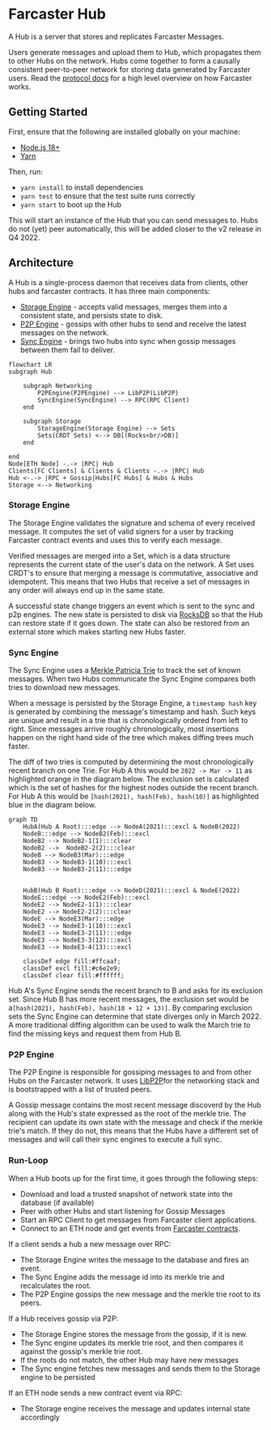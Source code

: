 # Farcaster Hub

A Hub is a server that stores and replicates Farcaster Messages.

Users generate messages and upload them to Hub, which propagates them to other Hubs on the network. Hubs come together to form a causally consistent peer-to-peer network for storing data generated by Farcaster users. Read the [protocol docs](https://github.com/farcasterxyz/protocol) for a high level overview on how Farcaster works.

## Getting Started

First, ensure that the following are installed globally on your machine:

- [Node.js 18+](https://github.com/nvm-sh/nvm)
- [Yarn](https://classic.yarnpkg.com/lang/en/docs/install)

Then, run:

- `yarn install` to install dependencies
- `yarn test` to ensure that the test suite runs correctly
- `yarn start` to boot up the Hub

This will start an instance of the Hub that you can send messages to. Hubs do not (yet) peer automatically, this will be added closer to the v2 release in Q4 2022.

## Architecture

A Hub is a single-process daemon that receives data from clients, other hubs and farcaster contracts. It has three main components:

- [Storage Engine]() - accepts valid messages, merges them into a consistent state, and persists state to disk.
- [P2P Engine]() - gossips with other hubs to send and receive the latest messages on the network.
- [Sync Engine]() - brings two hubs into sync when gossip messages between them fail to deliver.

```mermaid
flowchart LR
subgraph Hub

    subgraph Networking
        P2PEngine(P2PEngine) --> LibP2P(LibP2P)
        SyncEngine(SyncEngine) --> RPC(RPC Client)
    end

    subgraph Storage
        StorageEngine(Storage Engine) --> Sets
        Sets(CRDT Sets) <--> DB[(Rocks<br/>DB)]
    end

end
Node[ETH Node] -.-> |RPC| Hub
Clients[FC Clients] & Clients & Clients -.-> |RPC| Hub
Hub <-.-> |RPC + Gossip|Hubs[FC Hubs] & Hubs & Hubs
Storage <--> Networking
```

### Storage Engine

The Storage Engine validates the signature and schema of every received message. It computes the set of valid signers for a user by tracking Farcaster contract events and uses this to verify each message.

Verified messages are merged into a Set, which is a data structure represents the current state of the user's data on the network. A Set uses CRDT's to ensure that merging a message is commutative, associative and idempotent. This means that two Hubs that receive a set of messages in any order will always end up in the same state.

A successful state change triggers an event which is sent to the sync and p2p engines. The new state is persisted to disk via [RocksDB](https://github.com/facebook/rocksdb) so that the Hub can restore state if it goes down. The state can also be restored from an external store which makes starting new Hubs faster.

### Sync Engine

The Sync Engine uses a [Merkle Patricia Trie](https://ethereum.org/en/developers/docs/data-structures-and-encoding/patricia-merkle-trie/) to track the set of known messages. When two Hubs communicate the Sync Engine compares both tries to download new messages.

When a message is persisted by the Storage Engine, a `timestamp hash` key is generated by combining the message's timestamp and hash. Such keys are unique and result in a trie that is chronologically ordered from left to right. Since messages arrive roughly chronologically, most insertions happen on the right hand side of the tree which makes diffing trees much faster.

The diff of two tries is computed by determining the most chronologically recent branch on one Trie. For Hub A this would be `2022 -> Mar -> 11` as highlighted orange in the diagram below. The exclusion set is calculated which is the set of hashes for the highest nodes outside the recent branch. For Hub A this would be `[hash(2021), hash(Feb), hash(10)]` as highlighted blue in the diagram below.

```mermaid
graph TD
    HubA(Hub A Root):::edge --> NodeA(2021):::excl & NodeB(2022)
    NodeB:::edge --> NodeB2(Feb):::excl
    NodeB2 --> NodeB2-1(1):::clear
    NodeB2 -->  NodeB2-2(2):::clear
    NodeB --> NodeB3(Mar):::edge
    NodeB3 --> NodeB3-1(10):::excl
    NodeB3 --> NodeB3-2(11):::edge


    HubB(Hub B Root):::edge --> NodeD(2021):::excl & NodeE(2022)
    NodeE:::edge --> NodeE2(Feb):::excl
    NodeE2 --> NodeE2-1(1):::clear
    NodeE2 --> NodeE2-2(2):::clear
    NodeE --> NodeE3(Mar):::edge
    NodeE3 --> NodeE3-1(10):::excl
    NodeE3 --> NodeE3-2(11):::edge
    NodeE3 --> NodeE3-3(12):::excl
    NodeE3 --> NodeE3-4(13):::excl

    classDef edge fill:#ffcaaf;
    classDef excl fill:#c6e2e9;
    classDef clear fill:#ffffff;
```

Hub A's Sync Engine sends the recent branch to B and asks for its exclusion set. Since Hub B has more recent messages, the exclusion set would be a`[hash(2021), hash(Feb), hash(10 + 12 + 13)]`. By comparing exclusion sets the Sync Engine can determine that state diverges only in March 2022. A more traditional diffing algorithm can be used to walk the March trie to find the missing keys and request them from Hub B.

### P2P Engine

The P2P Engine is responsible for gossiping messages to and from other Hubs on the Farcaster network. It uses [LibP2P](https://github.com/libp2p/libp2p)for the networking stack and is bootstrapped with a list of trusted peers.

A Gossip message contains the most recent message discoverd by the Hub along with the Hub's state expressed as the root of the merkle trie. The recipient can update its own state with the message and check if the merkle trie's match. If they do not, this means that the Hubs have a different set of messages and will call their sync engines to execute a full sync.

### Run-Loop

When a Hub boots up for the first time, it goes through the following steps:

- Download and load a trusted snapshot of network state into the database (if available)
- Peer with other Hubs and start listening for Gossip Messages
- Start an RPC Client to get messages from Farcaster client applications.
- Connect to an ETH node and get events from [Farcaster contracts](https://github.com/farcasterxyz/contracts).

If a client sends a hub a new message over RPC:

- The Storage Engine writes the message to the database and fires an event.
- The Sync Engine adds the message id into its merkle trie and recalculates the root.
- The P2P Engine gossips the new message and the merkle trie root to its peers.

If a Hub receives gossip via P2P:

- The Storage Engine stores the message from the gossip, if it is new.
- The Sync engine updates its merkle trie root, and then compares it against the gossip's merkle trie root.
- If the roots do not match, the other Hub may have new messages
- The Sync engine fetches new messages and sends them to the Storage engine to be persisted

If an ETH node sends a new contract event via RPC:

- The Storage engine receives the message and updates internal state accordingly

